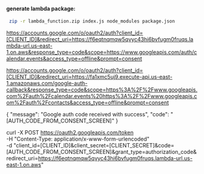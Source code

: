 #### generate lambda package:

```bash
 zip -r lambda_function.zip index.js node_modules package.json
```

https://accounts.google.com/o/oauth2/auth?client_id=[CLIENT_ID]&redirect_uri=https://f6eqtnqmqw5qvyc43hi6bvfugm0fruqs.lambda-url.us-east-1.on.aws&response_type=code&scope=https://www.googleapis.com/auth/calendar.events&access_type=offline&prompt=consent

https://accounts.google.com/o/oauth2/auth?client_id=[CLIENT_ID]&redirect_uri=https://fa1xmc5uj9.execute-api.us-east-1.amazonaws.com/google-auth-callback&response_type=code&scope=https%3A%2F%2Fwww.googleapis.com%2Fauth%2Fcalendar.events%20https%3A%2F%2Fwww.googleapis.com%2Fauth%2Fcontacts&access_type=offline&prompt=consent


{
"message": "Google auth code received with success",
"code": "[AUTH_CODE_FROM_CONSENT_SCREEN]"
}

curl -X POST https://oauth2.googleapis.com/token \
-H "Content-Type: application/x-www-form-urlencoded" \
-d "client_id=[CLIENT_ID]&client_secret=[CLIENT_SECRET]&code=[AUTH_CODE_FROM_CONSENT_SCREEN]&grant_type=authorization_code&redirect_uri=https://f6eqtnqmqw5qvyc43hi6bvfugm0fruqs.lambda-url.us-east-1.on.aws"